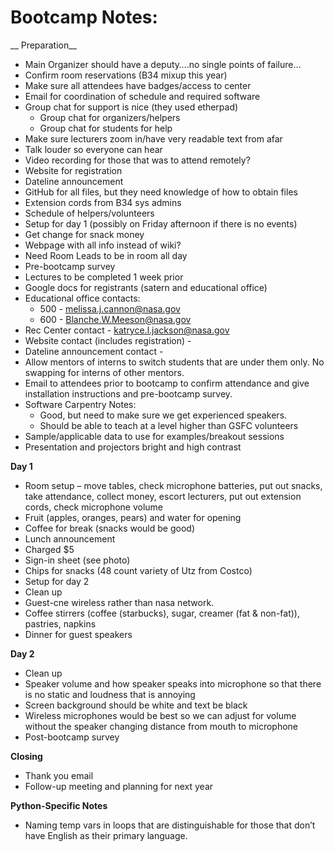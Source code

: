 # Bootcamp Notes:
 
__ Preparation__
  - Main Organizer should have a deputy….no single points of failure…
  - Confirm room reservations (B34 mixup this year)
  - Make sure all attendees have badges/access to center
  - Email for coordination of schedule and required software
  - Group chat for support is nice (they used etherpad)
    - Group chat for organizers/helpers
    - Group chat for students for help
  - Make sure lecturers zoom in/have very readable text from afar
  - Talk louder so everyone can hear
  - Video recording for those that was to attend remotely?
  - Website for registration
  - Dateline announcement
  - GitHub for all files, but they need knowledge of how to obtain files
  - Extension cords from B34 sys admins
  - Schedule of helpers/volunteers
  - Setup for day 1 (possibly on Friday afternoon if there is no events)
  - Get change for snack money
  - Webpage with all info instead of wiki?
  - Need Room Leads to be in room all day
  - Pre-bootcamp survey
  - Lectures to be completed 1 week prior
  - Google docs for registrants (satern and educational office)
  - Educational office contacts:
    - 500 - melissa.j.cannon@nasa.gov
    - 600 - Blanche.W.Meeson@nasa.gov
  - Rec Center contact - katryce.l.jackson@nasa.gov
  - Website contact (includes registration) -
  - Dateline announcement contact -
  - Allow mentors of interns to switch students that are under them only. No swapping for interns of other mentors.
  - Email to attendees prior to bootcamp to confirm attendance and give installation instructions and pre-bootcamp survey.
  - Software Carpentry Notes:
    - Good, but need to make sure we get experienced speakers.
    - Should be able to teach at a level higher than GSFC volunteers
  - Sample/applicable data to use for examples/breakout sessions
  - Presentation and projectors bright and high contrast

__Day 1__
  - Room setup – move tables, check microphone batteries, put out snacks, take attendance, collect money, escort lecturers, put out extension cords, check microphone volume
  - Fruit (apples, oranges, pears) and water for opening
  - Coffee for break (snacks would be good)
  - Lunch announcement
  - Charged $5
  - Sign-in sheet (see photo)
  - Chips for snacks (48 count variety of Utz from Costco)
  - Setup for day 2
  - Clean up
  - Guest-cne wireless rather than nasa network.
  - Coffee stirrers (coffee (starbucks), sugar, creamer (fat & non-fat)), pastries, napkins
  - Dinner for guest speakers

__Day 2__
  - Clean up
  - Speaker volume and how speaker speaks into microphone so that there is no static and loudness that is annoying
  - Screen background should be white and text be black
  - Wireless microphones would be best so we can adjust for volume without the speaker changing distance from mouth to microphone
  - Post-bootcamp survey

__Closing__
  - Thank you email
  - Follow-up meeting and planning for next year

__Python-Specific Notes__
  - Naming temp vars in loops that are distinguishable for those that don’t have English as their primary language.
